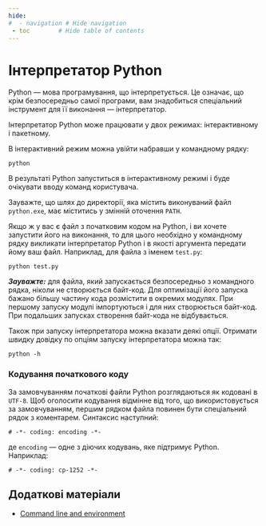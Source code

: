 ```yaml
---
hide:
#  - navigation # Hide navigation
 - toc        # Hide table of contents
---
```


# Інтерпретатор Python

Python — мова програмування, що інтерпретується. 
Це означає, що крім безпосередньо самої програми, 
вам знадобиться спеціальний інструмент для її виконання — інтерпретатор. 

Інтерпретатор Python може працювати у двох режимах: 
інтерактивному і пакетному. 

В інтерактивний режим можна увійти набравши у командному рядку:

	python
	
В результаті Python запуститься в інтерактивному режимі і буде очікувати вводу команд користувача. 

Зауважте, що шлях до директорії, 
яка містить виконуваний файл `python.exe`, 
має міститись у змінній оточення `PATH`. 

Якщо ж у вас є файл з початковим кодом на Python, 
і ви хочете запустити його на виконання, 
то для цього необхідно у командному рядку викликати інтерпретатор Python 
і в якості аргумента передати йому ваш файл. 
Наприклад, для файла з іменем `test.py`: 

	python test.py

***Зауважте:*** для файла, який запускається безпосередньо з командного рядка, 
ніколи не створюється байт-код. 
Для оптимізації його запуска бажано більшу частину кода 
розмістити в окремих модулях. 
При першому запуску модулі імпортуються і для них створюється байт-код. 
При подальших запусках створення байт-кода не відбувається. 

Також при запуску інтерпретатора можна вказати деякі опції. 
Отримати швидку довідку по опціям запуску інтерпретатора можна так: 

	python -h
	
### Кодування початкового коду

За замовчуванням початкові файли Python розглядаються як кодовані в `UTF-8`. 
Щоб оголосити кодування відмінне від того, 
що використовується за замовчуванням, 
першим рядком файла повинен бути спеціальний рядок з коментарем. Синтаксис наступний: 

	# -*- coding: encoding -*-
	
де `encoding` — одне з діючих кодувань, яке підтримує Python. 
Наприклад: 

	# -*- coding: cp-1252 -*-
 
## Додаткові матеріали

- [Command line and environment](https://docs.python.org/3/using/cmdline.html#using-on-general)
<!-- - [Python codecs](https://docs.python.org/3/library/codecs.html#module-codecs) -->
